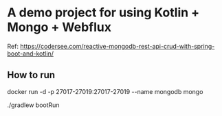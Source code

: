# A demo project for using Kotlin + Mongo + Webflux
Ref: https://codersee.com/reactive-mongodb-rest-api-crud-with-spring-boot-and-kotlin/

## How to run

docker run -d -p 27017-27019:27017-27019 --name mongodb mongo

./gradlew bootRun